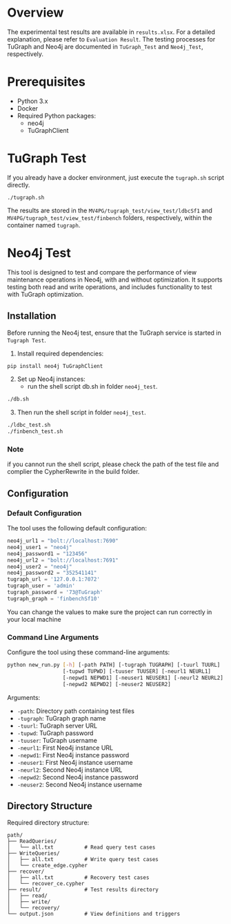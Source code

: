 # Overview
The experimental test results are available in `results.xlsx`. For a detailed explanation, please refer to `Evaluation Result`. The testing processes for TuGraph and Neo4j are documented in `TuGraph_Test` and `Neo4j_Test`, respectively.
# Prerequisites
- Python 3.x
- Docker
- Required Python packages:
  - neo4j
  - TuGraphClient
# TuGraph Test
If you already have a docker environment, just execute the `tugraph.sh` script directly.
```
./tugraph.sh
```
The results are stored in the `MV4PG/tugraph_test/view_test/ldbcSf1` and `MV4PG/tugraph_test/view_test/finbench` folders, respectively, within the container named `tugraph`.

# Neo4j Test

This tool is designed to test and compare the performance of view maintenance operations in Neo4j, with and without optimization. It supports testing both read and write operations, and includes functionality to test with TuGraph optimization.

## Installation
Before running the Neo4j test, ensure that the TuGraph service is started in `Tugraph Test`.

1. Install required dependencies:
```bash
pip install neo4j TuGraphClient
```

2. Set up Neo4j instances:
   - run the shell script db.sh in folder `neo4j_test`.
```bash
./db.sh
```

3. Then run the shell script in folder `neo4j_test`.
```bash
./ldbc_test.sh 
./finbench_test.sh
```
### Note
if you cannot run the shell script, please check the path of the test file and complier the CypherRewrite in the build folder.
## Configuration

### Default Configuration
The tool uses the following default configuration:

```python
neo4j_url1 = "bolt://localhost:7690"
neo4j_user1 = "neo4j"
neo4j_password1 = "123456"
neo4j_url2 = "bolt://localhost:7691"
neo4j_user2 = "neo4j"
neo4j_password2 = "352541141"
tugraph_url = '127.0.0.1:7072'
tugraph_user = 'admin'
tugraph_password = '73@TuGraph'
tugraph_graph = 'finbenchSf10'
```
You can change the values to make sure the project can run correctly in your local machine 
### Command Line Arguments

Configure the tool using these command-line arguments:

```bash
python new_run.py [-h] [-path PATH] [-tugraph TUGRAPH] [-tuurl TUURL] 
                  [-tupwd TUPWD] [-tuuser TUUSER] [-neurl1 NEURL1] 
                  [-nepwd1 NEPWD1] [-neuser1 NEUSER1] [-neurl2 NEURL2] 
                  [-nepwd2 NEPWD2] [-neuser2 NEUSER2]
```

Arguments:
- `-path`: Directory path containing test files
- `-tugraph`: TuGraph graph name
- `-tuurl`: TuGraph server URL
- `-tupwd`: TuGraph password
- `-tuuser`: TuGraph username
- `-neurl1`: First Neo4j instance URL
- `-nepwd1`: First Neo4j instance password
- `-neuser1`: First Neo4j instance username
- `-neurl2`: Second Neo4j instance URL
- `-nepwd2`: Second Neo4j instance password
- `-neuser2`: Second Neo4j instance username

## Directory Structure

Required directory structure:
```
path/
├── ReadQueries/
│   └── all.txt          # Read query test cases
├── WriteQueries/
│   ├── all.txt          # Write query test cases
│   └── create_edge.cypher
├── recover/
│   ├── all.txt          # Recovery test cases
│   └── recover_ce.cypher
├── result/              # Test results directory
│   ├── read/
│   ├── write/
│   └── recovery/
└── output.json          # View definitions and triggers
